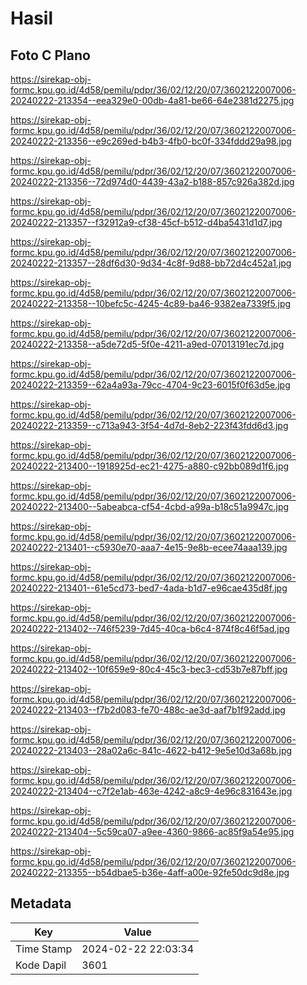 # Hasil

## Foto C Plano

https://sirekap-obj-formc.kpu.go.id/4d58/pemilu/pdpr/36/02/12/20/07/3602122007006-20240222-213354--eea329e0-00db-4a81-be66-64e2381d2275.jpg

https://sirekap-obj-formc.kpu.go.id/4d58/pemilu/pdpr/36/02/12/20/07/3602122007006-20240222-213356--e9c269ed-b4b3-4fb0-bc0f-334fddd29a98.jpg

https://sirekap-obj-formc.kpu.go.id/4d58/pemilu/pdpr/36/02/12/20/07/3602122007006-20240222-213356--72d974d0-4439-43a2-b188-857c926a382d.jpg

https://sirekap-obj-formc.kpu.go.id/4d58/pemilu/pdpr/36/02/12/20/07/3602122007006-20240222-213357--f32912a9-cf38-45cf-b512-d4ba5431d1d7.jpg

https://sirekap-obj-formc.kpu.go.id/4d58/pemilu/pdpr/36/02/12/20/07/3602122007006-20240222-213357--28df6d30-9d34-4c8f-9d88-bb72d4c452a1.jpg

https://sirekap-obj-formc.kpu.go.id/4d58/pemilu/pdpr/36/02/12/20/07/3602122007006-20240222-213358--10befc5c-4245-4c89-ba46-9382ea7339f5.jpg

https://sirekap-obj-formc.kpu.go.id/4d58/pemilu/pdpr/36/02/12/20/07/3602122007006-20240222-213358--a5de72d5-5f0e-4211-a9ed-07013191ec7d.jpg

https://sirekap-obj-formc.kpu.go.id/4d58/pemilu/pdpr/36/02/12/20/07/3602122007006-20240222-213359--62a4a93a-79cc-4704-9c23-6015f0f63d5e.jpg

https://sirekap-obj-formc.kpu.go.id/4d58/pemilu/pdpr/36/02/12/20/07/3602122007006-20240222-213359--c713a943-3f54-4d7d-8eb2-223f43fdd6d3.jpg

https://sirekap-obj-formc.kpu.go.id/4d58/pemilu/pdpr/36/02/12/20/07/3602122007006-20240222-213400--1918925d-ec21-4275-a880-c92bb089d1f6.jpg

https://sirekap-obj-formc.kpu.go.id/4d58/pemilu/pdpr/36/02/12/20/07/3602122007006-20240222-213400--5abeabca-cf54-4cbd-a99a-b18c51a9947c.jpg

https://sirekap-obj-formc.kpu.go.id/4d58/pemilu/pdpr/36/02/12/20/07/3602122007006-20240222-213401--c5930e70-aaa7-4e15-9e8b-ecee74aaa139.jpg

https://sirekap-obj-formc.kpu.go.id/4d58/pemilu/pdpr/36/02/12/20/07/3602122007006-20240222-213401--61e5cd73-bed7-4ada-b1d7-e96cae435d8f.jpg

https://sirekap-obj-formc.kpu.go.id/4d58/pemilu/pdpr/36/02/12/20/07/3602122007006-20240222-213402--746f5239-7d45-40ca-b6c4-874f8c46f5ad.jpg

https://sirekap-obj-formc.kpu.go.id/4d58/pemilu/pdpr/36/02/12/20/07/3602122007006-20240222-213402--10f659e9-80c4-45c3-bec3-cd53b7e87bff.jpg

https://sirekap-obj-formc.kpu.go.id/4d58/pemilu/pdpr/36/02/12/20/07/3602122007006-20240222-213403--f7b2d083-fe70-488c-ae3d-aaf7b1f92add.jpg

https://sirekap-obj-formc.kpu.go.id/4d58/pemilu/pdpr/36/02/12/20/07/3602122007006-20240222-213403--28a02a6c-841c-4622-b412-9e5e10d3a68b.jpg

https://sirekap-obj-formc.kpu.go.id/4d58/pemilu/pdpr/36/02/12/20/07/3602122007006-20240222-213404--c7f2e1ab-463e-4242-a8c9-4e96c831643e.jpg

https://sirekap-obj-formc.kpu.go.id/4d58/pemilu/pdpr/36/02/12/20/07/3602122007006-20240222-213404--5c59ca07-a9ee-4360-9866-ac85f9a54e95.jpg

https://sirekap-obj-formc.kpu.go.id/4d58/pemilu/pdpr/36/02/12/20/07/3602122007006-20240222-213355--b54dbae5-b36e-4aff-a00e-92fe50dc9d8e.jpg


## Metadata

| Key        | Value               |
| ---------- | ------------------- |
| Time Stamp | 2024-02-22 22:03:34 |
| Kode Dapil | 3601                |



